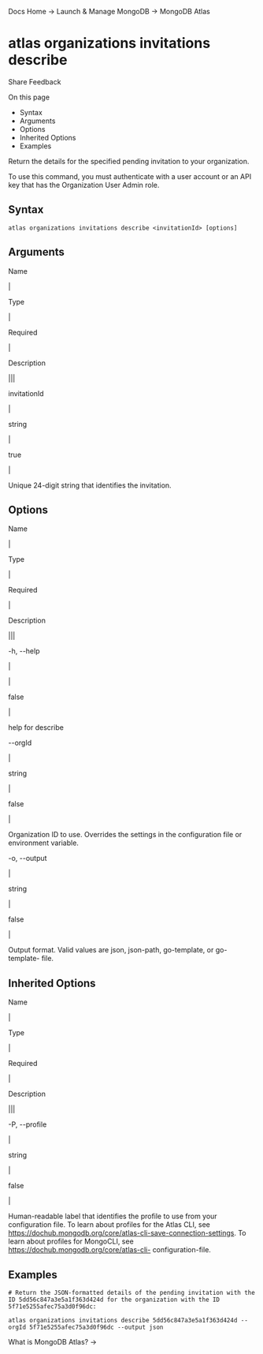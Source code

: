 Docs Home → Launch & Manage MongoDB → MongoDB Atlas

# atlas organizations invitations describe

Share Feedback

On this page

  * Syntax
  * Arguments
  * Options
  * Inherited Options
  * Examples

Return the details for the specified pending invitation to your organization.

To use this command, you must authenticate with a user account or an API key
that has the Organization User Admin role.

## Syntax

    
    
    atlas organizations invitations describe <invitationId> [options]  
      
  
## Arguments

Name

|

Type

|

Required

|

Description  
  
|||  
  
invitationId

|

string

|

true

|

Unique 24-digit string that identifies the invitation.  
  
## Options

Name

|

Type

|

Required

|

Description  
  
|||  
  
-h, --help

|

|

false

|

help for describe  
  
\--orgId

|

string

|

false

|

Organization ID to use. Overrides the settings in the configuration file or
environment variable.  
  
-o, --output

|

string

|

false

|

Output format. Valid values are json, json-path, go-template, or go-template-
file.  
  
## Inherited Options

Name

|

Type

|

Required

|

Description  
  
|||  
  
-P, --profile

|

string

|

false

|

Human-readable label that identifies the profile to use from your
configuration file. To learn about profiles for the Atlas CLI, see
https://dochub.mongodb.org/core/atlas-cli-save-connection-settings. To learn
about profiles for MongoCLI, see https://dochub.mongodb.org/core/atlas-cli-
configuration-file.  
  
## Examples

    
    
    # Return the JSON-formatted details of the pending invitation with the ID 5dd56c847a3e5a1f363d424d for the organization with the ID 5f71e5255afec75a3d0f96dc:  
      
    atlas organizations invitations describe 5dd56c847a3e5a1f363d424d --orgId 5f71e5255afec75a3d0f96dc --output json  
  
What is MongoDB Atlas? →

